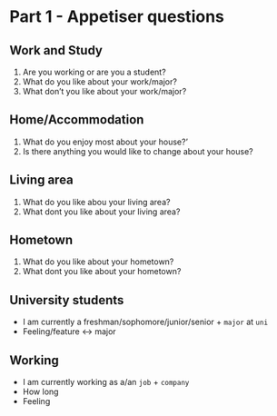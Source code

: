 # Part 1 - Appetiser questions

## Work and Study
1. Are you working or are you a student?
2. What do you like about your work/major?
3. What don’t you like about your work/major?
## Home/Accommodation
1. What do you enjoy most about your house?’
2. Is there anything you would like to change about your house?
## Living area
1. What do you like abou your living area?
2. What dont you like about your living area?
## Hometown
1. What do you like about your hometown?
2. What dont you like about your hometown?

<!---
Phan tren chi dung tam thoi (test cho bua T6)
--->

## University students
- I am currently a freshman/sophomore/junior/senior + ``major`` at ``uni``
- Feeling/feature $\leftrightarrow$ major

## Working
- I am currently working as a/an ``job`` + ``company``
- How long 
- Feeling